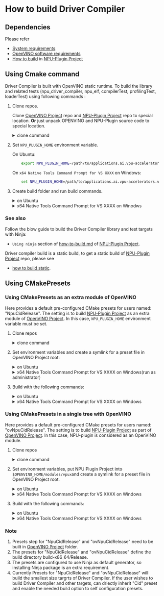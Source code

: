 # How to build Driver Compiler

## Dependencies

Please refer
* [System requirements](https://docs.openvino.ai/2024/get-started/install-openvino/install-openvino-linux.html)
* [OpenVINO software requirements](https://github.com/openvinotoolkit/openvino/blob/master/docs/dev/build_linux.md)
* [How to build](../../../guides/how-to-build.md) in [NPU-Plugin Project]


## Using Cmake command

Driver Compiler is built with OpenVINO static runtime. To build the library and related tests (npu_driver_compiler, npu_elf, compilerTest, profilingTest, loaderTest) using following commands :

1. Clone repos.

    Clone [OpenVINO Project] repo and [NPU-Plugin Project] repo to special location. **Or** just unpack OPENVINO and NPU-Plugin source code to special location.

    <details>
    <summary> clone command</summary>

    ```sh
        # set the proxy, if required.
        # export/set  http_proxy=xxxx
        # export/set  https_proxy=xxxx

        cd /path/to/workspace
        git clone https://github.com/openvinotoolkit/openvino.git 
        cd openvino
        git checkout -b master origin/master (Just an example, you could use your own branch/tag/commit.)
        git submodule update --init --recursive

        cd /path/to/workspace
        git clone https://github.com/openvinotoolkit/npu_plugin.git
        cd npu_plugin
        git checkout -b master origin/master (Just an example, you could use your own branch/tag/commit.)
        git submodule update --init --recursive
    ```
    <details>
    

2. Set `NPU_PLUGIN_HOME` environment variable.

    On Ubuntu:
    ```sh
        export NPU_PLUGIN_HOME=/path/to/applications.ai.vpu-accelerators.vpux-plugin
    ```

    On `x64 Native Tools Command Prompt for VS XXXX` on Windows:
    ```bat
        set NPU_PLUGIN_HOME=/path/to/applications.ai.vpu-accelerators.vpux-plugin
    ```

3. Create build folder and run build commands.

    <details>
    <summary> on Ubuntu</summary>

    ```sh
        cd /path/to/openvino/
        mkdir build-x86_64
        cd build-x86_64
        cmake \
            -D CMAKE_BUILD_TYPE=Release \
            -D BUILD_SHARED_LIBS=OFF \
            -D OPENVINO_EXTRA_MODULES=$NPU_PLUGIN_HOME \
            -D ENABLE_TESTS=OFF \
            -D ENABLE_BLOB_DUMP=OFF \
            -D ENABLE_HETERO=OFF \
            -D ENABLE_MULTI=OFF \
            -D ENABLE_AUTO=OFF \
            -D ENABLE_AUTO_BATCH=OFF \
            -D ENABLE_TEMPLATE=OFF \
            -D ENABLE_OV_ONNX_FRONTEND=OFF \
            -D ENABLE_OV_PYTORCH_FRONTEND=OFF \
            -D ENABLE_OV_PADDLE_FRONTEND=OFF \
            -D ENABLE_OV_TF_FRONTEND=OFF \
            -D ENABLE_OV_TF_LITE_FRONTEND=OFF \
            -D ENABLE_INTEL_CPU=OFF \
            -D ENABLE_INTEL_GPU=OFF \
            -D ENABLE_PROXY=OFF \
            -D ENABLE_OV_IR_FRONTEND=ON \
            -D THREADING=TBB \
            -D ENABLE_TBBBIND_2_5=OFF \
            -D ENABLE_SYSTEM_TBB=OFF \
            -D ENABLE_TBB_RELEASE_ONLY=OFF \
            -D ENABLE_JS=OFF \
            -D BUILD_COMPILER_FOR_DRIVER=ON \
            -D ENABLE_NPU_PROTOPIPE=OFF \
            ..

        cmake --build . --config Release --target gtest_main gtest ov_dev_targets compilerTest profilingTest vpuxCompilerL0Test loaderTest -j8
        # or just use
        cmake --build . --config Release --target compilerTest profilingTest vpuxCompilerL0Test loaderTest -j8
    ```
    > Notice: If you encounter the following error during building `c++: internal compiler error: Killed (program cc1plus)`. You should consider decreasing the number of threads during compiling. For example, you could consider using `-j4` decrease the  thread number to 4 or a smaller value. 
    </details>

    <details>
    <summary> x64 Native Tools Command Prompt for VS XXXX on Winodws</summary>
    
    ```bat
        cd \path\to\openvino\
        md build-x86_64
        cd build-x86_64
        cmake ^
            -D CMAKE_BUILD_TYPE=Release ^
            -D BUILD_SHARED_LIBS=OFF ^
            -D OPENVINO_EXTRA_MODULES=%NPU_PLUGIN_HOME% ^
            -D ENABLE_TESTS=OFF ^
            -D ENABLE_BLOB_DUMP=OFF ^
            -D ENABLE_HETERO=OFF ^
            -D ENABLE_MULTI=OFF ^
            -D ENABLE_AUTO=OFF ^
            -D ENABLE_AUTO_BATCH=OFF ^
            -D ENABLE_TEMPLATE=OFF ^
            -D ENABLE_OV_ONNX_FRONTEND=OFF ^
            -D ENABLE_OV_PYTORCH_FRONTEND=OFF ^
            -D ENABLE_OV_PADDLE_FRONTEND=OFF ^
            -D ENABLE_OV_TF_FRONTEND=OFF ^
            -D ENABLE_OV_TF_LITE_FRONTEND=OFF ^
            -D ENABLE_INTEL_CPU=OFF ^
            -D ENABLE_INTEL_GPU=OFF ^
            -D ENABLE_PROXY=OFF ^
            -D ENABLE_OV_IR_FRONTEND=ON ^
            -D THREADING=TBB ^
            -D ENABLE_TBBBIND_2_5=OFF ^
            -D ENABLE_SYSTEM_TBB=OFF ^
            -D ENABLE_TBB_RELEASE_ONLY=OFF ^
            -D ENABLE_JS=OFF ^
            -D BUILD_COMPILER_FOR_DRIVER=ON ^
            -D ENABLE_NPU_PROTOPIPE=OFF ^
            ..

        cmake --build . --config Release --target gtest_main gtest ov_dev_targets compilerTest profilingTest vpuxCompilerL0Test loaderTest -j8
        # or just use
        cmake --build . --config Release --target compilerTest profilingTest vpuxCompilerL0Test loaderTest -j8
    ```
    </details>
    
### See also

Follow the blow guide to build the Driver Compiler library and test targets with Ninja:
 * `Using ninja` section of [how-to-build.md](../../../guides/how-to-build.md) of [NPU-Plugin Project].

Driver compiler build is a static build, to get a static build of [NPU-Plugin Project] repo, please see
 * [how to build static](../../../guides/how-to-build-static.md).


## Using CMakePresets

### Using CMakePresets as an extra module of OpenVINO
Here provides a default pre-configured CMake presets for users named: "NpuCidRelease". The setting is to build [NPU-Plugin Project] as an extra module of [OpenVINO Project]. In this case, `NPU_PLUGIN_HOME` environment variable must be set.

1. Clone repos
    <details>
    <summary> clone command</summary>

    ```sh
        # set the proxy, if required.
        # export/set  http_proxy=xxxx
        # export/set  https_proxy=xxxx

        cd /path/to/workspace
        git clone https://github.com/openvinotoolkit/openvino.git 
        cd openvino
        git checkout -b master origin/master (Just an example, you could use your own branch/tag/commit.)
        git submodule update --init --recursive

        cd /path/to/workspace
        git clone https://github.com/openvinotoolkit/npu_plugin.git
        cd applications.ai.vpu-accelerators.vpux-plugin
        git checkout -b master origin/master (Just an example, you could use your own branch/tag/commit.)
        git submodule update --init --recursive
    ```
    <details>

2. Set environment variables and create a symlink for a preset file in OpenVINO Project root:
    <details>
    <summary>on Ubuntu</summary>
    
    ```sh
        export OPENVINO_HOME=/path/to/openvino
        export NPU_PLUGIN_HOME=/path/to/applications.ai.vpu-accelerators.vpux-plugin
        cd $OPENVINO_HOME
        ln -s $NPU_PLUGIN_HOME/CMakePresets.json ./CMakePresets.json
    ```
    </details>

    <details>
    <summary>x64 Native Tools Command Prompt for VS XXXX on Windows(run as administrator)</summary>
    
        ```bat
        set OPENVINO_HOME=\path\to\openvino
        set NPU_PLUGIN_HOME=\path\to\applications.ai.vpu-accelerators.vpux-plugin
        cd %OPENVINO_HOME%
        mklink .\CMakePresets.json %NPU_PLUGIN_HOME%\CMakePresets.json
        ```
    </details>

3. Build with the following commands:

    <details>
    <summary>on Ubuntu</summary>
    
    ```sh
        cmake --preset NpuCidRelease
        cd build-x86_64/Release/
        cmake --build ./ --target compilerTest profilingTest vpuxCompilerL0Test loaderTest
    ```
    </details>

    <details>
    <summary>x64 Native Tools Command Prompt for VS XXXX on Windows</summary>
    
    ```bat
        cmake --preset NpuCidRelease
        cd build-x86_64\Release\
        cmake --build .\ --target compilerTest profilingTest vpuxCompilerL0Test loaderTest
    ```
    </details>


### Using CMakePresets in a single tree with OpenVINO

Here provides a default pre-configured CMake presets for users named: "ovNpuCidRelease". The setting is to build [NPU-Plugin Project] as part of [OpenVINO Project]. In this case, NPU-plugin is considered as an OpenVINO module.

1. Clone repos
    <details>
    <summary> clone command</summary>

    ```sh
        # set the proxy, if required.
        # export/set  http_proxy=xxxx
        # export/set  https_proxy=xxxx

        cd /path/to/workspace
        git clone https://github.com/openvinotoolkit/openvino.git 
        cd openvino
        git checkout -b master origin/master (Just an example, you could use your own branch/tag/commit.)
        git submodule update --init --recursive

        cd /path/to/workspace
        git clone https://github.com/openvinotoolkit/npu_plugin.git
        cd applications.ai.vpu-accelerators.vpux-plugin
        git checkout -b master origin/master (Just an example, you could use your own branch/tag/commit.)
        git submodule update --init --recursive
    ```
    <details>

2. Set environment variables, put NPU Plugin Project into `$OPENVINO_HOME/modules/vpux`and create a symlink for a preset file in OpenVINO Project root.
    <details>
    <summary>on Ubuntu</summary>
    
    ```sh
        export OPENVINO_HOME=/path/to/openvino
        export NPU_PLUGIN_HOME=/path/to/applications.ai.vpu-accelerators.vpux-plugin

        mkdir $OPENVINO_HOME/modules
        mv $NPU_PLUGIN_HOME $OPENVINO_HOME/modules/vpux

        cd $OPENVINO_HOME
        ln -s ./modules/vpux/CMakePresets.json ./CMakePresets.json
    ```
    </details>

    <details>
    <summary>x64 Native Tools Command Prompt for VS XXXX on Windows</summary>
    
    ```bat
        set OPENVINO_HOME=\path\to\openvino
        set NPU_PLUGIN_HOME=\path\to\applications.ai.vpu-accelerators.vpux-plugin

        md %OPENVINO_HOME%\modules
        move %NPU_PLUGIN_HOME% %OPENVINO_HOME%\modules\vpux

        cd %OPENVINO_HOME%
        mklink  .\CMakePresets.json .\modules\vpux\CMakePresets.json
    ```
    </details>

3. Build with the following commands:
    <details>
    <summary>on Ubuntu</summary>
    
    ```sh
        cmake --preset ovNpuCidRelease
        cd build-x86_64/Release/
        cmake --build ./ --target compilerTest profilingTest vpuxCompilerL0Test loaderTest
    ```
    </details>

    <details>
    <summary>x64 Native Tools Command Prompt for VS XXXX on Windows</summary>
    
    ```bat
        cmake --preset ovNpuCidRelease
        cd build-x86_64\Release\
        cmake --build .\ --target compilerTest profilingTest vpuxCompilerL0Test loaderTest
    ```
    </details>

### Note

1. Presets step for "NpuCidRelease" and "ovNpuCidRelease" need to be built in [OpenVINO Project] folder.
2. The presets for "NpuCidRelease" and "ovNpuCidRelease" define the build directory build-x86_64/Release.
3. The presets are configured to use Ninja as default generator, so installing Ninja package is an extra requirement.
4. Currently Presets for "NpuCidRelease" and "ovNpuCidRelease" will build the smallest size targrts of Driver Compiler. If the user wishes to build Driver Compiler and other targets, can driectly inherit "Cid" preset and enable the needed build option to self configuration presets.

[OpenVINO Project]: https://github.com/openvinotoolkit/openvino
[NPU-Plugin Project]: https://github.com/openvinotoolkit/npu_plugin.git
